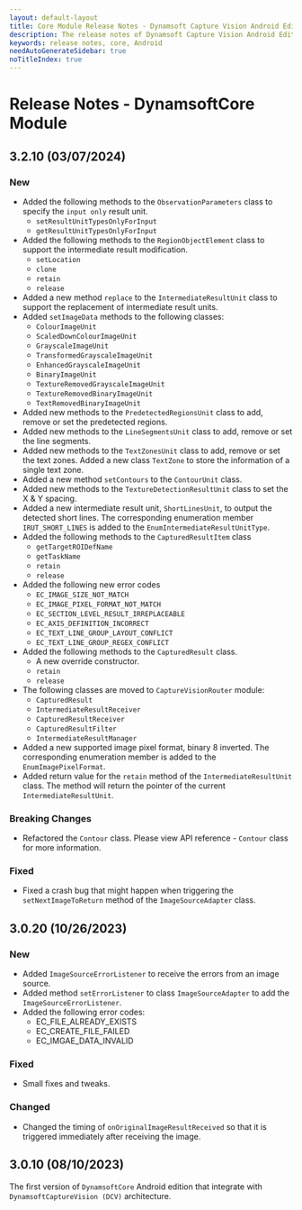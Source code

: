 ```yaml
---
layout: default-layout
title: Core Module Release Notes - Dynamsoft Capture Vision Android Edition
description: The release notes of Dynamsoft Capture Vision Android Edition.
keywords: release notes, core, Android
needAutoGenerateSidebar: true
noTitleIndex: true
---
```


# Release Notes - DynamsoftCore Module

## 3.2.10 (03/07/2024)

### New

- Added the following methods to the `ObservationParameters` class to specify the `input only` result unit.
  - `setResultUnitTypesOnlyForInput`
  - `getResultUnitTypesOnlyForInput`
- Added the following methods to the `RegionObjectElement` class to support the intermediate result modification.
  - `setLocation`
  - `clone`
  - `retain`
  - `release`
- Added a new method `replace` to the `IntermediateResultUnit` class to support the replacement of intermediate result units.
- Added `setImageData` methods to the following classes:
  - `ColourImageUnit`
  - `ScaledDownColourImageUnit`
  - `GrayscaleImageUnit`
  - `TransformedGrayscaleImageUnit`
  - `EnhancedGrayscaleImageUnit`
  - `BinaryImageUnit`
  - `TextureRemovedGrayscaleImageUnit`
  - `TextureRemovedBinaryImageUnit`
  - `TextRemovedBinaryImageUnit`
- Added new methods to the `PredetectedRegionsUnit` class to add, remove or set the predetected regions.
- Added new methods to the `LineSegmentsUnit` class to add, remove or set the line segments.
- Added new methods to the `TextZonesUnit` class to add, remove or set the text zones. Added a new class `TextZone` to store the information of a single text zone.
- Added a new method `setContours` to the `ContourUnit` class.
- Added new methods to the `TextureDetectionResultUnit` class to set the X & Y spacing.
- Added a new intermediate result unit, `ShortLinesUnit`, to output the detected short lines. The corresponding enumeration member `IRUT_SHORT_LINES` is added to the `EnumIntermediateResultUnitType`.
- Added the following methods to the `CapturedResultItem` class
  - `getTargetROIDefName`
  - `getTaskName`
  - `retain`
  - `release`
- Added the following new error codes
  - `EC_IMAGE_SIZE_NOT_MATCH`
  - `EC_IMAGE_PIXEL_FORMAT_NOT_MATCH`
  - `EC_SECTION_LEVEL_RESULT_IRREPLACEABLE`
  - `EC_AXIS_DEFINITION_INCORRECT`
  - `EC_TEXT_LINE_GROUP_LAYOUT_CONFLICT`
  - `EC_TEXT_LINE_GROUP_REGEX_CONFLICT`
- Added the following methods to the `CapturedResult` class.
  - A new override constructor.
  - `retain`
  - `release`
- The following classes are moved to `CaptureVisionRouter` module:
  - `CapturedResult`
  - `IntermediateResultReceiver`
  - `CapturedResultReceiver`
  - `CapturedResultFilter`
  - `IntermediateResultManager`
- Added a new supported image pixel format, binary 8 inverted. The corresponding enumeration member is added to the `EnumImagePixelFormat`.
- Added return value for the `retain` method of the `IntermediateResultUnit` class. The method will return the pointer of the current `IntermediateResultUnit`.

### Breaking Changes

- Refactored the `Contour` class. Please view API reference - `Contour` class for more information.

### Fixed

- Fixed a crash bug that might happen when triggering the `setNextImageToReturn` method of the `ImageSourceAdapter` class.

## 3.0.20 (10/26/2023)

### New

- Added `ImageSourceErrorListener` to receive the errors from an image source.
- Added method `setErrorListener` to class `ImageSourceAdapter` to add the `ImageSourceErrorListener`.
- Added the following error codes:
  - EC_FILE_ALREADY_EXISTS
  - EC_CREATE_FILE_FAILED
  - EC_IMGAE_DATA_INVALID

### Fixed

- Small fixes and tweaks.

### Changed

- Changed the timing of `onOriginalImageResultReceived` so that it is triggered immediately after receiving the image.

## 3.0.10 (08/10/2023)

The first version of `DynamsoftCore` Android edition that integrate with `DynamsoftCaptureVision (DCV)` architecture.

